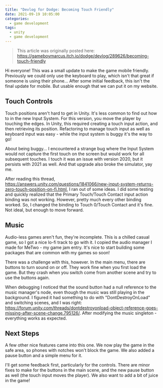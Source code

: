```yaml
---
title: "Devlog for Dodge: Becoming Touch Friendly"
date: 2021-09-19 10:05:00
categories:
  - game development
tags:
  - unity
  - game development
---
```


> This article was originally posted here: <https://gameboymarcus.itch.io/dodge/devlog/289626/becoming-touch-friendly>

Hi everyone! This was a small update to make the game mobile friendly. Previously we could only use the keyboard to play, which isn't that great if someone is using their phone... After some initial feedback, this isn't the final update for mobile. But usable enough that we can put it on my website.

## Touch Controls

Touch positions aren't hard to get in Unity. It's less common to find out how to in the new Input System. For this version, you move the player by touching the edges. In Unity, this required creating a touch input action, and then retrieving its position. Refactoring to manage touch input as well as keyboard input was easy - while the input system is buggy it's the way to go!

About being buggy... I encountered a strange bug where the Input System would not capture the first touch on the screen but would work for all subsequent touches. I touch it was an issue with version 2020, but it persists with 2021 as well. And that upgrade also broke the simulator, yay me.

After reading this thread, <https://answers.unity.com/questions/1841066/new-input-system-returns-zero-touch-position-on-fi.html>, I ran out of some ideas. I did some testing and quickly realized that the Primary Touch/Touch Contact input action binding was not working. However, pretty much every other binding worked. So, I changed the binding to Touch 0/Touch Contact and it's fine. Not ideal, but enough to move forward.

## Music

Audio-less games aren't fun, they're incomplete. This is a chilled casual game, so I got a nice lo-fi track to go with it. I copied the audio manager I made for MeTwo - my game jam entry. It's nice to start building some packages that are common with my games so soon!

There was a challenge with this, however. In the main menu, there are buttons to turn sound on or off. They work fine when you first load the game. But they crash when you switch come from another scene and try to use the buttons again.

When debugging I noticed that the sound button had a null reference to the music manager's node, even though the music was still playing in the background. I figured it had something to do with "DontDestroyOnLoad" and switching scenes, and I was right: <https://forum.unity.com/threads/dontdestroyonload-object-reference-goes-missing-after-scene-change.795126/>. After modifying the music singleton - everything works as expected.

## Next Steps

A few other nice features came into this one. We now play the game in the safe area, so phones with notches won't block the game. We also added a pause button and a simple menu for it.

I'll get some feedback first, particularly for the controls. There are minor fixes to make for the buttons in the main scene, and the new pause button as well (the touch input moves the player). We also want to add a bit of juice in the game!
